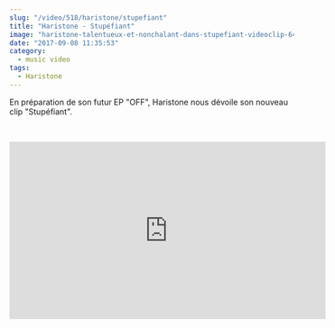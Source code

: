 ```yaml
--- 
slug: "/video/518/haristone/stupefiant"
title: "Haristone - Stupéfiant"
image: "haristone-talentueux-et-nonchalant-dans-stupefiant-videoclip-649.jpg"
date: "2017-09-08 11:35:53"
category:
  - music video
tags:
  - Haristone
---
```

<p>En préparation de son futur EP "OFF", Haristone nous dévoile son nouveau clip "Stupéfiant".</p><br/><p><iframe width="560" height="315" src="https://www.youtube.com/embed/zkhrSzABA5M" frameborder="0" allowfullscreen></iframe></p>